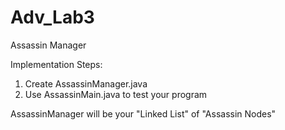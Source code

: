 # Adv_Lab3
Assassin Manager

Implementation Steps:
1. Create AssassinManager.java
2. Use AssassinMain.java to test your program

AssassinManager will be your "Linked List" of "Assassin Nodes"
